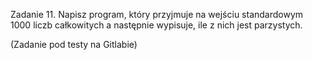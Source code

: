 Zadanie 11. 
Napisz program, który przyjmuje na wejściu standardowym 1000 liczb całkowitych a następnie wypisuje, ile z nich jest parzystych.

(Zadanie pod testy na Gitlabie)
